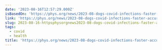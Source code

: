 ```yaml
---
date: '2023-08-16T12:57:29.000Z'
isBasedOn: 'https://phys.org/news/2023-08-dogs-covid-infections-faster-accurately.html'
link: 'https://phys.org/news/2023-08-dogs-covid-infections-faster-accurately.html'
slug: 2023-08-16-httpsphysorgnews2023-08-dogs-covid-infections-faster-accuratelyhtml
tags:
  - covid
  - health
title: 'https://phys.org/news/2023-08-dogs-covid-infections-faster-accurately.html'
---
```


